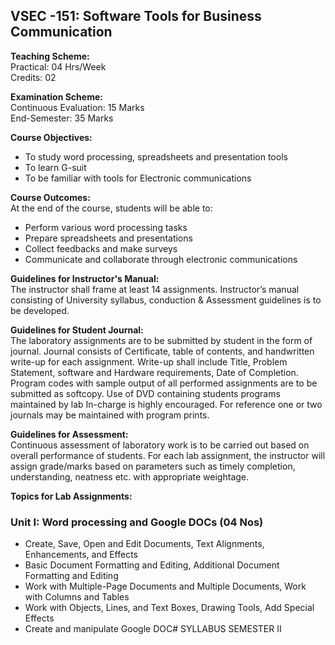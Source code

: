 ## VSEC -151: Software Tools for Business Communication  

**Teaching Scheme:**  
Practical: 04 Hrs/Week  
Credits: 02  

**Examination Scheme:**  
Continuous Evaluation: 15 Marks  
End-Semester: 35 Marks  

**Course Objectives:**  
- To study word processing, spreadsheets and presentation tools  
- To learn G-suit  
- To be familiar with tools for Electronic communications  

**Course Outcomes:**  
At the end of the course, students will be able to:  
- Perform various word processing tasks  
- Prepare spreadsheets and presentations  
- Collect feedbacks and make surveys  
- Communicate and collaborate through electronic communications  

**Guidelines for Instructor's Manual:**  
The instructor shall frame at least 14 assignments. Instructor’s manual consisting of University syllabus, conduction & Assessment guidelines is to be developed.  

**Guidelines for Student Journal:**  
The laboratory assignments are to be submitted by student in the form of journal. Journal consists of Certificate, table of contents, and handwritten write-up for each assignment. Write-up shall include Title, Problem Statement, software and Hardware requirements, Date of Completion. Program codes with sample output of all performed assignments are to be submitted as softcopy. Use of DVD containing students programs maintained by lab In-charge is highly encouraged. For reference one or two journals may be maintained with program prints.  

**Guidelines for Assessment:**  
Continuous assessment of laboratory work is to be carried out based on overall performance of students. For each lab assignment, the instructor will assign grade/marks based on parameters such as timely completion, understanding, neatness etc. with appropriate weightage.  

**Topics for Lab Assignments:**  

### Unit I: Word processing and Google DOCs (04 Nos)  
- Create, Save, Open and Edit Documents, Text Alignments, Enhancements, and Effects  
- Basic Document Formatting and Editing, Additional Document Formatting and Editing  
- Work with Multiple-Page Documents and Multiple Documents, Work with Columns and Tables  
- Work with Objects, Lines, and Text Boxes, Drawing Tools, Add Special Effects  
- Create and manipulate Google DOC# SYLLABUS SEMESTER II















